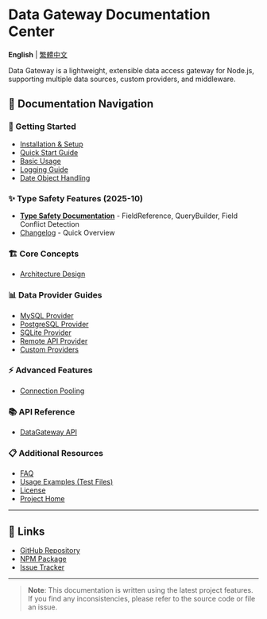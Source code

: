 # Data Gateway Documentation Center

**English** | [繁體中文](./README.zh-TW.md)

Data Gateway is a lightweight, extensible data access gateway for Node.js, supporting multiple data sources, custom providers, and middleware.

## 📖 Documentation Navigation

### 🚀 Getting Started
- [Installation & Setup](./guides/installation.md)
- [Quick Start Guide](./guides/quick-start.md)
- [Basic Usage](./guides/basic-usage.md)
- [Logging Guide](./guides/logging.md)
- [Date Object Handling](./guides/date-handling.md)

### ✨ Type Safety Features (2025-10)
- [**Type Safety Documentation**](./guides/type-safety-2025-10.md) - FieldReference, QueryBuilder, Field Conflict Detection
- [Changelog](../CHANGELOG-2025-10.md) - Quick Overview

### 🏗️ Core Concepts
- [Architecture Design](./core/architecture.md)

### 📊 Data Provider Guides
- [MySQL Provider](./providers/mysql.md)
- [PostgreSQL Provider](./providers/postgresql.md)
- [SQLite Provider](./providers/sqlite.md)
- [Remote API Provider](./providers/remote.md)
- [Custom Providers](./providers/custom.md)

### ⚡ Advanced Features
- [Connection Pooling](./advanced/connection-pooling.md)

### 📚 API Reference
- [DataGateway API](./api/data-gateway.md)

### 📋 Additional Resources
- [FAQ](./faq.md)
- [Usage Examples (Test Files)](../src/__tests__)
- [License](../LICENSE)
- [Project Home](../README.md)

---

## 🔗 Links

- [GitHub Repository](https://github.com/wfp99/data-gateway)
- [NPM Package](https://www.npmjs.com/package/@wfp99/data-gateway)
- [Issue Tracker](https://github.com/wfp99/data-gateway/issues)

---

> **Note**: This documentation is written using the latest project features. If you find any inconsistencies, please refer to the source code or file an issue.